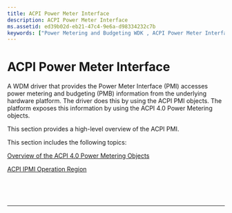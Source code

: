 ```yaml
---
title: ACPI Power Meter Interface
description: ACPI Power Meter Interface
ms.assetid: ed39b02d-eb21-47c4-9e6a-d98334232c7b
keywords: ["Power Metering and Budgeting WDK , ACPI Power Meter Interface (PMI)", "ACPI Power Meter Interface WDK"]
---
```


# ACPI Power Meter Interface


A WDM driver that provides the Power Meter Interface (PMI) accesses power metering and budgeting (PMB) information from the underlying hardware platform. The driver does this by using the ACPI PMI objects. The platform exposes this information by using the ACPI 4.0 Power Metering objects.

This section provides a high-level overview of the ACPI PMI.

This section includes the following topics:

[Overview of the ACPI 4.0 Power Metering Objects](overview-of-the-acpi-4-0-power-metering-objects.md)

[ACPI IPMI Operation Region](acpi-ipmi-operation-region.md)

 

 


--------------------


